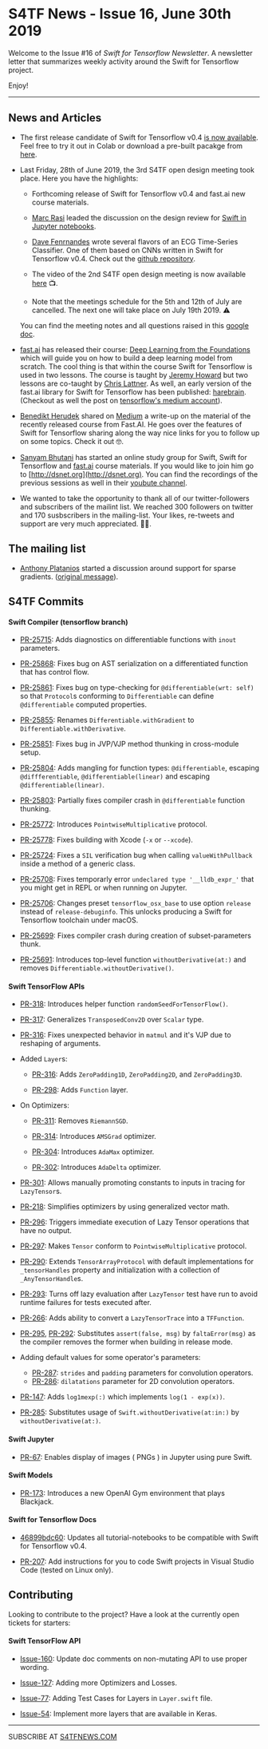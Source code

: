 S4TF News - Issue 16, June 30th 2019
===================

Welcome to the Issue #16 of *Swift for Tensorflow Newsletter*. A newsletter letter that summarizes weekly activity around the Swift for Tensorflow project.

Enjoy!

---

## News and Articles

* The first release candidate of Swift for Tensorflow v0.4 [is now available](https://groups.google.com/a/tensorflow.org/d/msg/swift/Lp-eRTuW19w/RwAINKnSCgAJ). Feel free to try it out in Colab or download a pre-built pacakge from [here](https://github.com/tensorflow/swift/blob/master/Installation.md#releases).

* Last Friday, 28th of June 2019, the 3rd S4TF open design meeting took place. Here you have the highlights:

    * Forthcoming release of Swift for Tensorflow v0.4 and fast.ai new course materials.

    * [Marc Rasi](http://www.marcrasi.com/) leaded the discussion on the design review for [Swift in Jupyter notebooks](https://docs.google.com/document/d/1pwCBVZXx0oiWnMNWGcjDgweChDiD93HjqSh6H_3sIao/edit#heading=h.xzptrog8pyxf).

    * [Dave Fenrnandes](https://github.com/dave-fernandes) wrote several flavors of an ECG Time-Series Classifier. One of them based on CNNs written in Swift for Tensorflow v0.4. Check out the [github repository](https://github.com/dave-fernandes/ECGClassifier).

    * The video of the 2nd S4TF open design meeting is now available [here](https://drive.google.com/file/d/1uwGV-XZmXzWFNgFXUEC9Eu-xbC_VADfk/view) 📺.

    * Note that the meetings schedule for the 5th and 12th of July are cancelled. The next one will take place on July 19th 2019. ⚠️

    You can find the meeting notes and all questions raised in this [google doc](https://docs.google.com/document/d/1Fm56p5rV1t2Euh6WLtBFKGqI43ozC3EIjReyLk-LCLU/edit#heading=h.ybjihr2k1s4).



* [fast.ai](https://www.fast.ai/) has released their course: [Deep Learning from the Foundations](https://www.fast.ai/) which will guide you on how to build a deep learning model from scratch. The cool thing is that within the course Swift for Tensorflow is used in two lessons. The course is taught by  [Jeremy Howard](https://twitter.com/jeremyphoward) but two lessons are co-taught by [Chris Lattner](https://twitter.com/clattner_llvm). As well, an early version of the fast.ai library for Swift for Tensorflow has been published: [harebrain](https://github.com/fastai/harebrain). (Checkout as well the post on [tensorflow's medium account](https://medium.com/tensorflow/fast-ais-deep-learning-from-the-foundations-with-swift-for-tensorflow-3ee7dfb68387)).

* [Benedikt Herudek](https://twitter.com/Benudek) shared on [Medium](https://medium.com/@benedikt.herudek/switch2swift-for-deep-learning-ed40dc605fad) a write-up on the material of the recently released course from Fast.AI. He goes over the features of Swift for Tensorflow sharing along the way nice links for you to follow up on some topics. Check it out 🤓.

* [Sanyam Bhutani](https://twitter.com/bhutanisanyam1) has started an online study group for Swift, Swift for Tensorflow and [fast.ai](http://fast.ai) course materials. If you would like to join him go to [http://dsnet.org](http://dsnet.org). You can find the recordings of the previous sessions as well in their [youbute channel](https://www.youtube.com/channel/UCmKaoNn0OvxVAe7f_8sXYNQ).

* We wanted to take the opportunity to thank all of our twitter-followers and subscribers of the mailint list. We reached 300 followers on twitter and 170 susbscribers in the mailing-list. Your likes, re-tweets and support are very much appreciated. 🎊🙌.


## The mailing list

* [Anthony Platanios](https://twitter.com/eaplatanios) started a discussion around support for sparse gradients. ([original message](https://groups.google.com/a/tensorflow.org/d/msg/swift/wxEyaPPL8hg/DwoZCEFxBgAJ)).


## S4TF Commits

#### Swift Compiler (tensorflow branch)

* [PR-25715](https://github.com/apple/swift/pull/25715): Adds diagnostics on differentiable functions with `inout` parameters.

* [PR-25868](https://github.com/apple/swift/pull/25868): Fixes bug on AST serialization on a differentiated function that has control flow.

* [PR-25861](https://github.com/apple/swift/pull/25861): Fixes bug on type-checking for `@differentiable(wrt: self)` so that `Protocol`s conforming to `Differentiable` can define `@differentiable` computed properties.

* [PR-25855](https://github.com/apple/swift/pull/25855): Renames `Differentiable.withGradient` to `Differentiable.withDerivative`.

* [PR-25851](https://github.com/apple/swift/pull/25851): Fixes bug in JVP/VJP method thunking in cross-module setup.

* [PR-25804](https://github.com/apple/swift/pull/25804): Adds mangling for function types:  `@differentiable`, escaping `@diffferentiable`, `@differentiable(linear)` and escaping `@differentiable(linear)`.

* [PR-25803](https://github.com/apple/swift/pull/25803): Partially fixes compiler crash in `@differentiable` function thunking.

* [PR-25772](https://github.com/apple/swift/pull/25772): Introduces `PointwiseMultiplicative` protocol. 

* [PR-25778](https://github.com/apple/swift/pull/25778): Fixes building with Xcode (`-x` or `--xcode`).

* [PR-25724](https://github.com/apple/swift/pull/25724): Fixes a `SIL` verification bug when calling `valueWithPullback` inside a method of a generic class.

* [PR-25708](https://github.com/apple/swift/pull/25708): Fixes temporarly error `undeclared type '__lldb_expr_'` that you might get in REPL or when running on Jupyter.

* [PR-25706](https://github.com/apple/swift/pull/25706): Changes preset `tensorflow_osx_base` to use option `release` instead of `release-debuginfo`. This unlocks producing a Swift for Tensorflow toolchain under macOS.

* [PR-25699](https://github.com/apple/swift/pull/25699): Fixes compiler crash during creation of subset-parameters thunk.

* [PR-25691](https://github.com/apple/swift/pull/25691): Introduces top-level function `withoutDerivative(at:)` and removes `Differentiable.withoutDerivative()`.


#### Swift TensorFlow APIs

* [PR-318](https://github.com/tensorflow/swift-apis/pull/318): Introduces helper function `randomSeedForTensorFlow()`.

* [PR-317](https://github.com/tensorflow/swift-apis/pull/317): Generalizes `TransposedConv2D` over `Scalar` type.

* [PR-316](https://github.com/tensorflow/swift-apis/pull/316): Fixes unexpected behavior in `matmul` and it's VJP due to reshaping of arguments.

* Added `Layer`s:
    * [PR-316](https://github.com/tensorflow/swift-apis/pull/316): Adds `ZeroPadding1D`, `ZeroPadding2D`, and `ZeroPadding3D`.

    * [PR-298](https://github.com/tensorflow/swift-apis/pull/a): Adds `Function` layer.

* On Optimizers:

    * [PR-311](https://github.com/tensorflow/swift-apis/pull/311): Removes `RiemannSGD`.

    * [PR-314](https://github.com/tensorflow/swift-apis/pull/314): Introduces `AMSGrad` optimizer.  

    * [PR-304](https://github.com/tensorflow/swift-apis/pull/304): Introduces `AdaMax` optimizer. 

    * [PR-302](https://github.com/tensorflow/swift-apis/pull/302): Introduces `AdaDelta` optimizer.

* [PR-301](https://github.com/tensorflow/swift-apis/pull/301): Allows manually promoting constants to inputs in tracing for `LazyTensor`s.

* [PR-218](https://github.com/tensorflow/swift-apis/pull/218): Simplifies optimizers by using generalized vector math.

* [PR-296](https://github.com/tensorflow/swift-apis/pull/296): Triggers immediate execution of Lazy Tensor operations that have no output.

* [PR-297](https://github.com/tensorflow/swift-apis/pull/297): Makes `Tensor` conform to `PointwiseMultiplicative` protocol.

* [PR-290](https://github.com/tensorflow/swift-apis/pull/290): Extends `TensorArrayProtocol` with default implementations for `_tensorHandles` property and initialization with a collection of `_AnyTensorHandle`s.

* [PR-293](https://github.com/tensorflow/swift-apis/pull/293): Turns off lazy evaluation after `LazyTensor` test have run to avoid runtime failures for tests executed after.

* [PR-266](https://github.com/tensorflow/swift-apis/pull/266): Adds ability to convert a `LazyTensorTrace` into a `TFFunction`.

* [PR-295](https://github.com/tensorflow/swift-apis/pull/295), [PR-292](https://github.com/tensorflow/swift-apis/pull/292): Substitutes `assert(false, msg)` by `faltaError(msg)` as the compiler removes the former when building in release mode.

* Adding default values for some operator's parameters:
    * [PR-287](https://github.com/tensorflow/swift-apis/pull/287): `strides` and `padding` parameters for convolution operators.
    * [PR-286](https://github.com/tensorflow/swift-apis/pull/286): `dilatations` parameter for 2D convolution operators.

* [PR-147](https://github.com/tensorflow/swift-apis/pull/147): Adds `log1mexp(:)` which implements `log(1 - exp(x))`.

* [PR-285](https://github.com/tensorflow/swift-apis/pull/285): Substitutes usage of `Swift.withoutDerivative(at:in:)` by `withoutDerivative(at:)`.

#### Swift Jupyter

* [PR-67](https://github.com/google/swift-jupyter/pull/67): Enables display of images ( PNGs ) in Jupyter using pure Swift.

#### Swift Models

* [PR-173](https://github.com/tensorflow/swift-models/pull/173): Introduces a new OpenAI Gym environment that plays Blackjack.

#### Swift for Tensorflow Docs

* [46899bdc60](https://github.com/tensorflow/swift/commit/46899bdc60): Updates all tutorial-notebooks to be compatible with Swift for Tensorflow v0.4.

* [PR-207](https://github.com/tensorflow/swift/pull/207): Add instructions for you to code Swift projects in Visual Studio Code (tested on Linux only).

## Contributing

Looking to contribute to the project? Have a look at the currently open tickets for starters:

#### Swift TensorFlow API

* [Issue-160](https://github.com/tensorflow/swift-apis/issues/160): Update doc comments on non-mutating API to use proper wording.

* [Issue-127](https://github.com/tensorflow/swift-apis/issues/127): Adding more Optimizers and Losses.

* [Issue-77](https://github.com/tensorflow/swift-apis/issues/77):  Adding Test Cases for Layers in `Layer.swift` file.

* [Issue-54](https://github.com/tensorflow/swift-apis/issues/54): Implement more layers that are available in Keras.

---

SUBSCRIBE AT [S4TFNEWS.COM](https://www.s4tfnews.com/)

